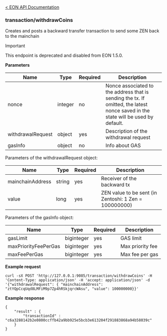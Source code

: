 [&lt; EON API Documentation](/doc/api/index.md) 
### transaction/withdrawCoins

Creates and posts a backward transfer transaction to send some ZEN back to the mainchain

> [!IMPORTANT]
> This endpoint is deprecated and disabled from EON 1.5.0.
> 
**Parameters**

| Name     | Type    | Required    | Description    |
| -------- | ------- | -------     | -------        | 
| nonce  | integer  | no         | Nonce associated to the address that is sending the tx. If omitted, the latest nonce saved in the state will be used by default.  |
| withdrawalRequest  | object  | yes         | Description of the  withdrawal request |
| gasInfo  | object  | no         | Info about GAS |


Parameters of the withdrawalRequest object:

| Name     | Type    | Required    | Description    |
| -------- | ------- | -------     | -------        | 
| mainchainAddress  | string  | yes         | Receiver of the backward tx  |
| value  | long  | yes         | ZEN value to be sent (in Zentoshi: 1 Zen = 100000000)|

Parameters of the gasInfo object:

| Name     | Type    | Required    | Description    |
| -------- | ------- | -------     | -------        | 
| gasLimit  | biginteger  | yes         | GAS limit |
| maxPriorityFeePerGas  | biginteger  | yes         | Max priority fee|
| maxFeePerGas  | biginteger  | yes         | Max fee per gas |


**Example request**

    curl -sX POST 'http://127.0.0.1:9085/transaction/withdrawCoins' -H 'Content-Type: application/json' -H 'accept: application/json' -d '{"withdrawalRequest": { "mainchainAddress": "ztYQpCcqUqd8LMFiM9p7Zp4hRSkjqrcWAsu", "value": 100000000}}' 

**Example response**

    {
        "result" : {
            "transactionId" : "c6a3288142b2e0800ccffb42a9bb925e5bcb3e613204f291883868a94b58039c"
        }
    }